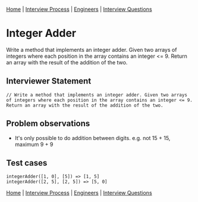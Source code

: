 [Home](../../../README.md) |
[Interview Process](../../README.md) |
[Engineers](../README.md) |
[Interview Questions](README.md)

# Integer Adder

Write a method that implements an integer adder. Given two arrays of integers where each position in the array contains an integer
<= 9. Return an array with the result of the addition of the two.

## Interviewer Statement
```
// Write a method that implements an integer adder. Given two arrays of integers where each position in the array contains an integer <= 9. Return an array with the result of the addition of the two.
```

## Problem observations
- It's only possible to do addition between digits. e.g. not 15 + 15, maximum 9 + 9

## Test cases
```
integerAdder([1, 0], [5]) => [1, 5]
integerAdder([2, 5], [2, 5]) => [5, 0]
```

[Home](../../../README.md) |
[Interview Process](../../README.md) |
[Engineers](../README.md) |
[Interview Questions](README.md)
